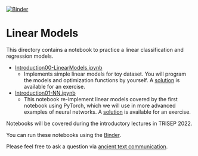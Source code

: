 [![Binder](https://mybinder.org/badge_logo.svg)](https://mybinder.org/v2/gh/drinkingkazu/TRISEP2022ML/HEAD?filepath=LinearModels)

# Linear Models 

This directory contains a notebook to practice a linear classification and regression models.

* [Introduction00-LinearModels.ipynb](/LinearModels/Introduction00-LinearModels.ipynb)
  * Implements simple linear models for toy dataset. You will program the models and optimization functions by yourself. A [solution](/LinearModels/Introduction00-LinearModels-Solution.ipynb) is available for an exercise.
* [Introduction01-NN.ipynb](/LinearModels/Introduction01-NN.ipynb)
  * This notebook re-implement linear models covered by the first notebook using PyTorch, which we will use in more advanced examples of neural networks. A [solution](/LinearModels/Introduction01-NN-Solution.ipynb) is available for an exercise.

Notebooks will be covered during the introductory lectures in TRISEP 2022.

You can run these notebooks using the [Binder](https://mybinder.org/v2/gh/drinkingkazu/TRISEP2022ML/HEAD?filepath=LinearModels).

Please feel free to ask a question via [ancient text communication](mailto:kterao@slac.stanford.edu).
